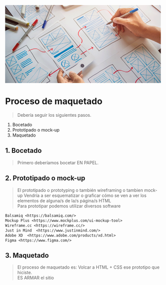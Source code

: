 <img src="prototyping.png">

# Proceso de maquetado

> Debería seguir los siguientes pasos.

1. Bocetado
2. Prototipado o mock-up
3. Maquetado

## 1. Bocetado
> Primero deberíamos bocetar EN PAPEL.

## 2. Prototipado o mock-up
> El prototipado o prototyping o también wireframing o tambien mock-up
> Vendría a ser esquematizar o graficar cómo se ven a ver los elementos de alguna/s de la/s página/s HTML      
> Para prototipar podemos utilizar diversos software

    Balsamiq <https://balsamiq.com/>    
    Mockup Plus <https://www.mockplus.com/ui-mockup-tool>     
    Wireframe.cc <https://wireframe.cc/>    
    Just in Mind  <https://www.justinmind.com/>     
    Adobe XD  <https://www.adobe.com/products/xd.html>
    Figma <https://www.figma.com/>     

## 3. Maquetado

> El proceso de maquetado es: Volcar a HTML + CSS ese prototipo que hiciste.  
> ES ARMAR el sitio  

